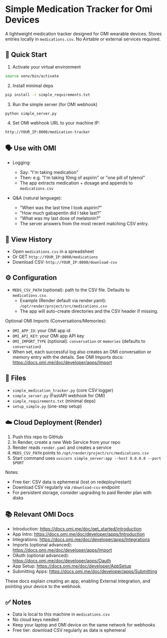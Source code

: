 # Simple Medication Tracker for Omi Devices

A lightweight medication tracker designed for OMI wearable devices. Stores entries locally in `medications.csv`. No Airtable or external services required.

## 🚀 Quick Start

1. Activate your virtual environment
```bash
source venv/bin/activate
```
2. Install minimal deps
```bash
pip install -r simple_requirements.txt
```
3. Run the simple server (for OMI webhook)
```bash
python simple_server.py
```
4. Set OMI webhook URL to your machine IP:
```
http://YOUR_IP:8000/medication-tracker
```

## 🗣️ Use with OMI
- Logging:
  - Say: "I'm taking medication"
  - Then: e.g. "I'm taking 10mg of aspirin" or "one pill of tylenol"
  - The app extracts medication + dosage and appends to `medications.csv`

- Q&A (natural language):
  - "When was the last time I took aspirin?"
  - "How much gabapentin did I take last?"
  - "What was my last dose of melatonin?"
  - The server answers from the most recent matching CSV entry.

## 🔎 View History
- Open `medications.csv` in a spreadsheet
- Or GET `http://YOUR_IP:8000/medications`
- Download CSV: `http://YOUR_IP:8000/download-csv`

## ⚙️ Configuration
- `MEDS_CSV_PATH` (optional): path to the CSV file. Defaults to `medications.csv`.
  - Example (Render default via render.yaml): `/opt/render/project/src/medications.csv`
  - The app will auto-create directories and the CSV header if missing.
  
Optional OMI Imports (Conversations/Memories):
- `OMI_APP_ID`: your OMI app id
- `OMI_API_KEY`: your OMI app API key
- `OMI_IMPORT_TYPE` (optional): `conversation` or `memories` (defaults to `conversation`)
- When set, each successful log also creates an OMI conversation or memory entry with the details. See OMI Imports docs: https://docs.omi.me/doc/developer/apps/Import

## 🧩 Files
- `simple_medication_tracker.py` (core CSV logger)
- `simple_server.py` (FastAPI webhook for OMI)
- `simple_requirements.txt` (minimal deps)
- `setup_simple.py` (one-step setup)

## ☁️ Cloud Deployment (Render)

1. Push this repo to GitHub
2. In Render, create a new Web Service from your repo
3. Render reads `render.yaml` and creates a service
4. `MEDS_CSV_PATH` points to `/opt/render/project/src/medications.csv`
5. Start command uses `uvicorn simple_server:app --host 0.0.0.0 --port $PORT`

Notes:
- Free tier: CSV data is ephemeral (lost on redeploy/restart)
- Download CSV regularly via `/download-csv` endpoint
- For persistent storage, consider upgrading to paid Render plan with disks

## 📚 Relevant OMI Docs
- Introduction: https://docs.omi.me/doc/get_started/introduction
- App Intro: https://docs.omi.me/doc/developer/apps/Introduction
- Integrations: https://docs.omi.me/doc/developer/apps/Integrations
- Imports (optional advanced): https://docs.omi.me/doc/developer/apps/Import
- OAuth (optional advanced): https://docs.omi.me/doc/developer/apps/Oauth
- App Setup: https://docs.omi.me/doc/developer/AppSetup
- Submitting Apps: https://docs.omi.me/doc/developer/apps/Submitting

These docs explain creating an app, enabling External Integration, and pointing your device to the webhook.

## ✅ Notes
- Data is local to this machine in `medications.csv`
- No cloud keys needed
- Keep your laptop and OMI device on the same network for webhooks
- Free tier: download CSV regularly as data is ephemeral
